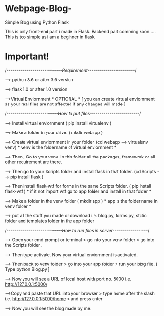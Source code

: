 # Webpage-Blog-
Simple Blog using Python Flask

This is only front-end part i made in Flask. Backend part comming soon.....
This is too simple as i am a beginner in flask.

# Important!
/*----------------------------Requirement------------------------*/

--> python 3.6 or after 3.6 version

--> flask 1.0 or after 1.0 version

-->Virtual Enviornment  * OPTIONAL *  [ you can create virtual enviornment as your real files are not affected if any changes will made ]


/*--------------------------How to put files-------------------------*/


--> Install virtual enviornment ( pip install virtualenv )

--> Make a folder in your drive. ( mkdir webapp )

--> Create virtual enviornment in your folder. (cd webapp --> virtualenv venv)  * venv is the foldername of virtual enviornment *

--> Then , Go to your venv. In this folder all the packages, framework or all other requirement are there.

--> Then go to your Scripts folder and install flask in that folder. (cd Scripts --> pip install flask )

--> Then install flask-wtf for forms in the same Scripts folder. ( pip install flask-wtf ) * if it not import wtf go to app folder and install in that folder *

--> Make a folder in the venv folder ( mkdir app )  * app is the folder name in venv folder *

--> put all the stuff you made or download i.e. blog.py, forms.py, static folder and templates folder in the app folder



/*----------------------------How to run files in server------------------*/


--> Open your cmd prompt or terminal > go into your venv folder > go into the Scripts folder .

--> Then type activate. Now your virtual enviornment is activated. 

--> Then back to venv folder > go into your app folder > run your blog file. [ Type python Blog.py ]

--> Now you will see a URL of local host with port no. 5000 i.e. http://127.0.0.1:5000/ 

-->Copy and paste that URL into your browser > type home after the slash i.e.  http://127.0.0.1:5000/home > and press enter

--> Now you will see the blog made by me.







